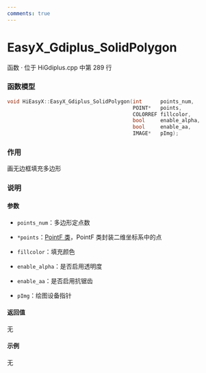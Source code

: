 ```yaml
---
comments: true
---
```


# EasyX_Gdiplus_SolidPolygon
函数 · 位于 HiGdiplus.cpp 中第 289 行

### 函数模型

```cpp
void HiEasyX::EasyX_Gdiplus_SolidPolygon(int 	  points_num,
										 POINT*   points,
										 COLORREF fillcolor,
										 bool  	  enable_alpha,
										 bool  	  enable_aa,
										 IMAGE*   pImg);
```

### 作用
画无边框填充多边形

### 说明
#### 参数
- `points_num`：多边形定点数

- `*points`：[PointF 类](https://learn.microsoft.com/zh-cn/windows/win32/api/gdiplustypes/nl-gdiplustypes-pointf)，PointF 类封装二维坐标系中的点

- `fillcolor`：填充颜色

- `enable_alpha`：是否启用透明度

- `enable_aa`：是否启用抗锯齿

- `pImg`：绘图设备指针

#### 返回值
无

#### 示例
无